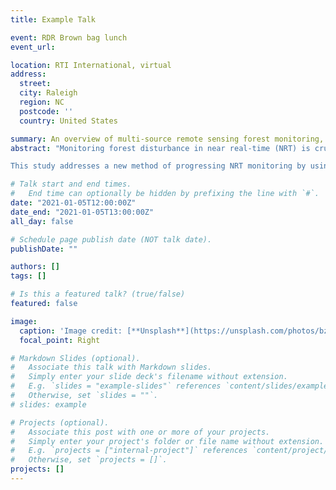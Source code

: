 ```yaml
---
title: Example Talk

event: RDR Brown bag lunch
event_url: 

location: RTI International, virtual
address:
  street: 
  city: Raleigh
  region: NC
  postcode: ''
  country: United States

summary: An overview of multi-source remote sensing forest monitoring, representing my progress thus far for my dissertation
abstract: "Monitoring forest disturbance in near real-time (NRT) is crucial for mitigation efforts across the world, and this is especially true in countries like Myanmar. As one of the most forested nations in Southeast Asia and home to high levels of biodiversity, the country is disproportionately affected by unchecked forest disturbance, usually by deforestation. Meanwhile, NRT monitoring via remote sensing has been advancing for decades, with recent methods providing promising results. However, there is a clear lack of success with smaller-scale disturbance events, whereby the time lag between an event and high confidence that the event occurred is >2 weeks. This is not ideal for forest managers, particularly in large protected areas, to intervene before the disturbance event has ended.

This study addresses a new method of progressing NRT monitoring by using a multi-source approach. Specifically, we expand on recent efforts of combining remote sensing data by aggregating Sentinel (1,2 [top of atmosphere (TOA), surface reflectance (SR)]), Landsat (8, TOA and SR), and MODIS (MOD09GA, MOD09GQ) data for the normalized difference vegetation index (NDVI). We apply our method to Chatthin Wildlife Sanctuary in north-central Myanmar due to its biodiversity and our partnership with the park staff. Initial results yield a workflow for robust estimation of disturbance probability across the landscape. The next steps will focus on specific workflow decisions, including increasing the training data, optimizing Sentinel 1 data, and incorporating field work. To our knowledge, this study represents the first instance of a large multi-source method applied to NRT monitoring."

# Talk start and end times.
#   End time can optionally be hidden by prefixing the line with `#`.
date: "2021-01-05T12:00:00Z"
date_end: "2021-01-05T13:00:00Z"
all_day: false

# Schedule page publish date (NOT talk date).
publishDate: ""

authors: []
tags: []

# Is this a featured talk? (true/false)
featured: false

image:
  caption: 'Image credit: [**Unsplash**](https://unsplash.com/photos/bzdhc5b3Bxs)'
  focal_point: Right

# Markdown Slides (optional).
#   Associate this talk with Markdown slides.
#   Simply enter your slide deck's filename without extension.
#   E.g. `slides = "example-slides"` references `content/slides/example-slides.md`.
#   Otherwise, set `slides = ""`.
# slides: example

# Projects (optional).
#   Associate this post with one or more of your projects.
#   Simply enter your project's folder or file name without extension.
#   E.g. `projects = ["internal-project"]` references `content/project/deep-learning/index.md`.
#   Otherwise, set `projects = []`.
projects: []
---
```

